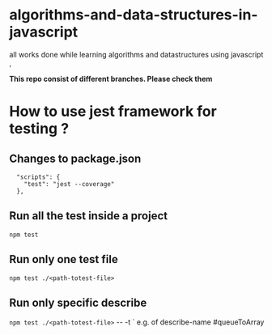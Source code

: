 # algorithms-and-data-structures-in-javascript
all works done  while learning algorithms and datastructures using javascript ,

**This repo consist of different branches. Please check them**


# How to use jest framework for testing ?

## Changes to package.json
```
  "scripts": {
    "test": "jest --coverage"
  },
```


## Run all the test inside a project
`npm test`

## Run only one test file
`npm test ./<path-totest-file>`

## Run only specific describe
`npm test ./<path-totest-file>` -- -t <describe-name>`
e.g. of describe-name #queueToArray
